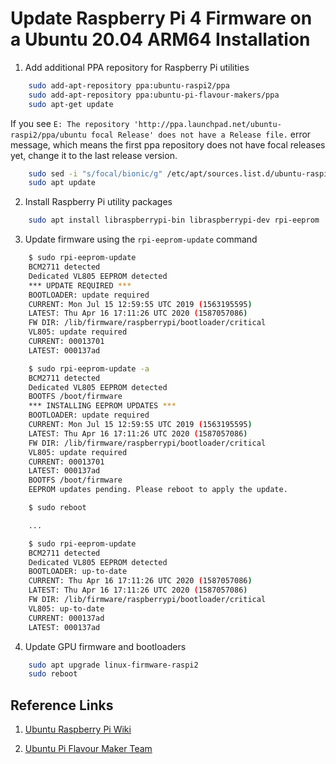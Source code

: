 # Update Raspberry Pi 4 Firmware on a Ubuntu 20.04 ARM64 Installation

1. Add additional PPA repository for Raspberry Pi utilities

```bash
    sudo add-apt-repository ppa:ubuntu-raspi2/ppa
    sudo add-apt-repository ppa:ubuntu-pi-flavour-makers/ppa
    sudo apt-get update
```

If you see `E: The repository 'http://ppa.launchpad.net/ubuntu-raspi2/ppa/ubuntu focal Release' does not have a Release file.` error message, which means the first ppa repository does not have focal releases yet, change it to the last release version.

```bash
    sudo sed -i "s/focal/bionic/g" /etc/apt/sources.list.d/ubuntu-raspi2-ubuntu-ppa-focal.list
    sudo apt update
```

2. Install Raspberry Pi utility packages

```bash
    sudo apt install libraspberrypi-bin libraspberrypi-dev rpi-eeprom
```

3. Update firmware using the `rpi-eeprom-update` command

```bash
    $ sudo rpi-eeprom-update
    BCM2711 detected
    Dedicated VL805 EEPROM detected
    *** UPDATE REQUIRED ***
    BOOTLOADER: update required
    CURRENT: Mon Jul 15 12:59:55 UTC 2019 (1563195595)
    LATEST: Thu Apr 16 17:11:26 UTC 2020 (1587057086)
    FW DIR: /lib/firmware/raspberrypi/bootloader/critical
    VL805: update required
    CURRENT: 00013701
    LATEST: 000137ad

    $ sudo rpi-eeprom-update -a
    BCM2711 detected
    Dedicated VL805 EEPROM detected
    BOOTFS /boot/firmware
    *** INSTALLING EEPROM UPDATES ***
    BOOTLOADER: update required
    CURRENT: Mon Jul 15 12:59:55 UTC 2019 (1563195595)
    LATEST: Thu Apr 16 17:11:26 UTC 2020 (1587057086)
    FW DIR: /lib/firmware/raspberrypi/bootloader/critical
    VL805: update required
    CURRENT: 00013701
    LATEST: 000137ad
    BOOTFS /boot/firmware
    EEPROM updates pending. Please reboot to apply the update.

    $ sudo reboot

    ...

    $ sudo rpi-eeprom-update
    BCM2711 detected
    Dedicated VL805 EEPROM detected
    BOOTLOADER: up-to-date
    CURRENT: Thu Apr 16 17:11:26 UTC 2020 (1587057086)
    LATEST: Thu Apr 16 17:11:26 UTC 2020 (1587057086)
    FW DIR: /lib/firmware/raspberrypi/bootloader/critical
    VL805: up-to-date
    CURRENT: 000137ad
    LATEST: 000137ad
```

4. Update GPU firmware and bootloaders

```bash
    sudo apt upgrade linux-firmware-raspi2
    sudo reboot
```

## Reference Links

1. [Ubuntu Raspberry Pi Wiki](https://wiki.ubuntu.com/ARM/RaspberryPi)

2. [Ubuntu Pi Flavour Maker Team](https://launchpad.net/~ubuntu-pi-flavour-makers/+archive/ubuntu/ppa)
